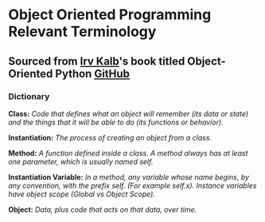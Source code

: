# Object Oriented Programming Relevant Terminology

## Sourced from [Irv Kalb](https://nostarch.com/object-oriented-python/)'s book titled Object-Oriented Python [GitHub](https://github.com/IrvKalb/Object-Oriented-Python-Code/)

### Dictionary

**Class:** *Code that defines what an object will remember (its data or state) and the things that it will be able to do (its functions or behavior).*

**Instantiation:**  *The process of creating an object from a class.*

**Method:**  *A function defined inside a class. A method always has at least one parameter, which is usually named self.*

**Instantiation Variable:** *In a method, any variable whose name begins, by any convention, with the prefix self. (For example self.x). Instance variables have object scope (Global vs Object Scope).*

**Object:** *Data, plus code that acts on that data, over time.*
